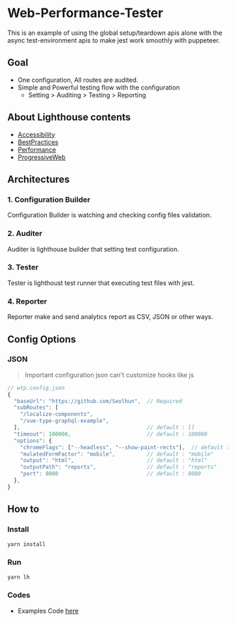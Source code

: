 # Web-Performance-Tester

This is an example of using the global setup/teardown apis alone with the async test-environment apis to make jest work smoothly with puppeteer.

## Goal
- One configuration, All routes are audited. 
- Simple and Powerful testing flow with the configuration
  - Setting > Auditing > Testing > Reporting

## About Lighthouse contents
- [Accessibility](https://github.com/Seolhun/web-performance-tester/blob/master/.content/Accessibility.md)
- [BestPractices](https://github.com/Seolhun/web-performance-tester/blob/master/.content/BestPractices.md)
- [Performance](https://github.com/Seolhun/web-performance-tester/blob/master/.content/Performance.md)
- [ProgressiveWeb](https://github.com/Seolhun/web-performance-tester/blob/master/.content/ProgressiveWeb.md)

## Architectures

### 1. Configuration Builder
Configuration Builder is watching and checking config files validation.

### 2. Auditer
Auditer is lighthouse builder that setting test configuration.

### 3. Tester
Tester is lighthoust test runner that executing test files with jest.

### 4. Reporter
Reporter make and send analytics report as CSV, JSON or other ways.


## Config Options

### JSON

> Important configuration json can't customize hooks like js

```js
// wtp.config.json
{
  "baseUrl": "https://github.com/Seolhun",  // Required
  "subRoutes": [
    "/localize-components",
    "/vue-type-graphql-example",
  ],                                        // default : [] 
  "timeout": 100000,                        // default : 100000
  "options": {
    "chromeFlags": ["--headless", "--show-paint-rects"],  // default : ["--show-paint-rects"]  - ["--headless", "--disable-gpu"]
    "mulatedFormFactor": "mobile",          // default : "mobile"       - desktop, mobile
    "output": "html",                       // default : "html"         - json, html, csv
    "outputPath": "reports",                // default : "reports"
    "port": 8080                            // default : 8080
  },
}
```

## How to

### Install
```bash
yarn install
```

### Run
```bash
yarn lh
```

### Codes
- Examples Code [here](https://github.com/Seolhun/web-performance-tester/tree/master/packages/examples/src/index.ts)
